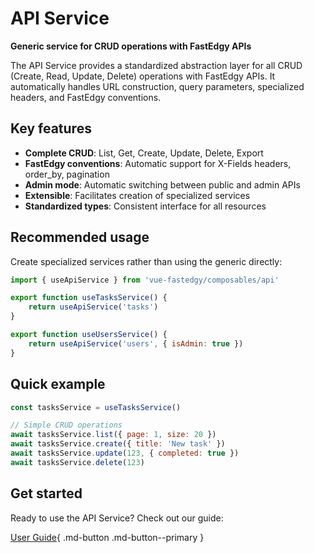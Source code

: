 # API Service

**Generic service for CRUD operations with FastEdgy APIs**

The API Service provides a standardized abstraction layer for all CRUD (Create, Read, Update, Delete) operations with FastEdgy APIs. It automatically handles URL construction, query parameters, specialized headers, and FastEdgy conventions.

## Key features

- **Complete CRUD**: List, Get, Create, Update, Delete, Export
- **FastEdgy conventions**: Automatic support for X-Fields headers, order_by, pagination
- **Admin mode**: Automatic switching between public and admin APIs
- **Extensible**: Facilitates creation of specialized services
- **Standardized types**: Consistent interface for all resources

## Recommended usage

Create specialized services rather than using the generic directly:

```javascript
import { useApiService } from 'vue-fastedgy/composables/api'

export function useTasksService() {
    return useApiService('tasks')
}

export function useUsersService() {
    return useApiService('users', { isAdmin: true })
}
```

## Quick example

```javascript
const tasksService = useTasksService()

// Simple CRUD operations
await tasksService.list({ page: 1, size: 20 })
await tasksService.create({ title: 'New task' })
await tasksService.update(123, { completed: true })
await tasksService.delete(123)
```

## Get started

Ready to use the API Service? Check out our guide:

[User Guide](guide.md){ .md-button .md-button--primary }
